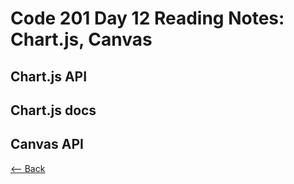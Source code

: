 # Code 201 Day 12 Reading Notes: Chart.js, Canvas

## Chart.js API

## Chart.js docs

## Canvas API

[<-- Back](README.md)